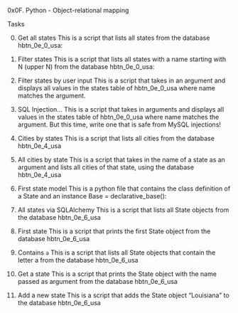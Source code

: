 0x0F. Python - Object-relational mapping

Tasks

0. Get all states
This is a script that lists all states from the database hbtn_0e_0_usa:

1. Filter states
This is a script that lists all states with a name starting with N (upper N) from the database hbtn_0e_0_usa:

2. Filter states by user input
This is a script that takes in an argument and displays all values in the states table of hbtn_0e_0_usa where name matches the argument.


3. SQL Injection...
This is a script that takes in arguments and displays all values in the states table of hbtn_0e_0_usa where name matches the argument. But this time, write one that is safe from MySQL injections!

4. Cities by states
This is a script that lists all cities from the database hbtn_0e_4_usa

5. All cities by state
This is a script that takes in the name of a state as an argument and lists all cities of that state, using the database hbtn_0e_4_usa

6. First state model
This is a python file that contains the class definition of a State and an instance Base = declarative_base():

7. All states via SQLAlchemy
This is a script that lists all State objects from the database hbtn_0e_6_usa

8. First state
This is a script that prints the first State object from the database hbtn_0e_6_usa

9. Contains `a`
This is a script that lists all State objects that contain the letter a from the database hbtn_0e_6_usa

10. Get a state
This is a script that prints the State object with the name passed as argument from the database hbtn_0e_6_usa

11. Add a new state
This is a script that adds the State object “Louisiana” to the database hbtn_0e_6_usa
